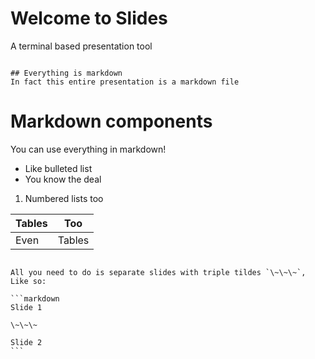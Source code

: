 # Welcome to Slides
A terminal based presentation tool

~~~

## Everything is markdown
In fact this entire presentation is a markdown file

~~~

# Markdown components
You can use everything in markdown!
* Like bulleted list
* You know the deal

1. Numbered lists too

| Tables | Too    |
| ------ | ------ |
| Even   | Tables |

~~~

All you need to do is separate slides with triple tildes `\~\~\~`,
Like so:

```markdown
Slide 1

\~\~\~

Slide 2
```
